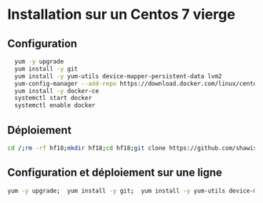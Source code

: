 # Installation sur un Centos 7 vierge

## Configuration

``` bash
  yum -y upgrade
  yum install -y git
  yum install -y yum-utils device-mapper-persistent-data lvm2
  yum-config-manager --add-repo https://download.docker.com/linux/centos/docker-ce.repo
  yum install -y docker-ce
  systemctl start docker
  systemctl enable docker
```

## Déploiement

``` bash
cd /;rm -rf hf18;mkdir hf18;cd hf18;git clone https://github.com/shawisec/Hackfest-MiniCTF-2018.git .;cd Scripts;chmod 700 *;./auto_deploy.sh
```

## Configuration et déploiement sur une ligne

``` bash
yum -y upgrade;  yum install -y git;  yum install -y yum-utils device-mapper-persistent-data lvm2;  yum-config-manager --add-repo https://download.docker.com/linux/centos/docker-ce.repo;  yum install -y docker-ce;  systemctl start docker;  systemctl enable docker;cd /;rm -rf hf18;mkdir hf18;cd hf18;git clone https://github.com/shawisec/Hackfest-MiniCTF-2018.git .;cd Scripts;chmod 700 *;./auto_deploy.sh
```
